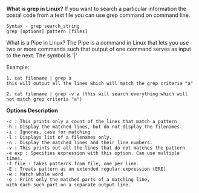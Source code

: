 **What is grep in Linux?**
If you want to search a particular information the postal code from a text file you can use grep command on command line.

```
Syntax - grep search_string
grep [options] pattern [files]
```

What is a Pipe in Linux?
The Pipe is a command in Linux that lets you use two or more commands such that output of one command serves as input to the next. The symbol is '|'

Example:

    1. cat filename | grep a
    this will output all the lines which will match the grep criteria "a"

    2. cat filename | grep -v a (this will search everything which will not match grep criteria "a")

**Options Description**

    -c : This prints only a count of the lines that match a pattern
    -h : Display the matched lines, but do not display the filenames.
    -i : Ignores, case for matching
    -l : Displays list of a filenames only.
    -n : Display the matched lines and their line numbers.
    -v : This prints out all the lines that do not matches the pattern
    -e exp : Specifies expression with this option. Can use multiple times.
    -f file : Takes patterns from file, one per line.
    -E : Treats pattern as an extended regular expression (ERE)
    -w : Match whole word
    -o : Print only the matched parts of a matching line,
    with each such part on a separate output line.
